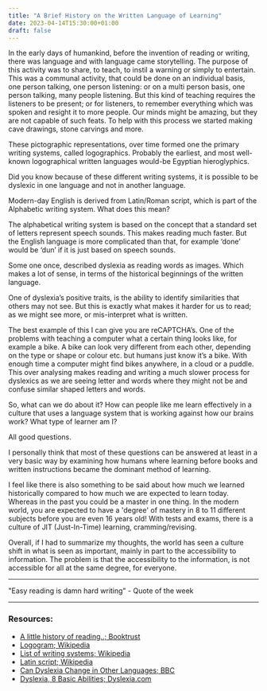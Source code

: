 ```yaml
---
title: "A Brief History on the Written Language of Learning"
date: 2023-04-14T15:30:00+01:00
draft: false
---
```


In the early days of humankind, before the invention of reading or writing, there was language and with language came storytelling. The purpose of this activity was to share, to teach, to instil a warning or simply to entertain. This was a communal activity, that could be done on an individual basis, one person talking, one person listening: or on a multi person basis, one person talking, many people listening. But this kind of teaching requires the listeners to be present; or for listeners, to remember everything which was spoken and resight it to more people. Our minds might be amazing, but they are not capable of such feats. To help with this process we started making cave drawings, stone carvings and more.

These pictographic representations, over time formed one the primary writing systems, called logographics. Probably the earliest, and most well-known logographical written languages would-be Egyptian hieroglyphics.

Did you know because of these different writing systems, it is possible to be dyslexic in one language and not in another language.

Modern-day English is derived from Latin/Roman script, which is part of the Alphabetic writing system. What does this mean? 

The alphabetical writing system is based on the concept that a standard set of letters represent speech sounds. This makes reading much faster. 	But the English language is more complicated than that, for example ‘done’ would be ‘dun’ if it is just based on speech sounds. 

Some one once, described dyslexia as reading words as images. Which makes a lot of sense, in terms of the historical beginnings of the written language. 

One of dyslexia’s positive traits, is the ability to identify similarities that others may not see. But this is exactly what makes it harder for us to read; as we might see more, or mis-interpret what is written. 

The best example of this I can give you are reCAPTCHA’s. One of the problems with teaching a computer what a certain thing looks like, for example a bike. A bike can look very different from each other, depending on the type or shape or colour etc. but humans just know it’s a bike. With enough time a computer might find bikes anywhere, in a cloud or a puddle. This over analysing makes reading and writing a much slower process for dyslexics as we are seeing letter and words where they might not be and confuse similar shaped letters and words.

So, what can we do about it? How can people like me learn effectively in a culture that uses a language system that is working against how our brains work? What type of learner am I? 

All good questions.

I personally think that most of these questions can be answered at least in a very basic way by examining how humans where learning before books and written instructions became the dominant method of learning. 

I feel like there is also something to be said about how much we learned historically compared to how much we are expected to learn today. Whereas in the past you could be a master in one thing. In the modern world, you are expected to have a 'degree' of mastery in 8 to 11 different subjects before you are even 16 years old! With tests and exams, there is a culture of JIT (Just-In-Time) learning, cramming/revising.

Overall, if I had to summarize my thoughts, the world has seen a culture shift in what is seen as important, mainly in part to the accessibility to information. The problem is that the accessibility to the information, is not accessible for all at the same degree, for everyone.

---

"Easy reading is damn hard writing" - Quote of the week

---

### Resources:

- [A little history of reading..; Booktrust](https://www.booktrust.org.uk/news-and-features/features/2019/december/a-little-history-of-reading-how-the-first-books-came-to-be/)
- [Logogram; Wikipedia](https://en.wikipedia.org/wiki/Logogram)
- [List of writing systems; Wikipedia](https://en.wikipedia.org/wiki/List_of_writing_systems)
- [Latin script; Wikipedia](https://en.wikipedia.org/wiki/Latin_script)
- [Can Dyslexia Change in Other Languages; BBC](https://www.bbc.com/future/article/20230302-can-dyslexia-change-in-other-languages)
- [Dyslexia, 8 Basic Abilities; Dyslexia.com](https://www.dyslexia.com/about-dyslexia/dyslexic-talents/dyslexia-8-basic-abilities/)
